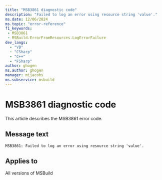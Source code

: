 ```yaml
---
title: "MSB3861 diagnostic code"
description: "Failed to log an error using resource string 'value'."
ms.date: 12/06/2024
ms.topic: "error-reference"
f1_keywords:
 - MSB3861
 - MSBuild.ErrorFromResources.LogErrorFailure
dev_langs:
  - "VB"
  - "CSharp"
  - "C++"
  - "FSharp"
author: ghogen
ms.author: ghogen
manager: mijacobs
ms.subservice: msbuild
---
```


# MSB3861 diagnostic code

<!-- :::ErrorDefinitionDescription::: -->
<!-- :::editable-content name="introDescription"::: -->
This article describes the MSB3861 error code.
<!-- :::editable-content-end::: -->

## Message text

```output
MSB3861: Failed to log an error using resource string 'value'.
```

<!-- :::editable-content name="postOutputDescription"::: -->
<!--
{StrBegin="MSB3861: "}
-->
<!-- :::editable-content-end::: -->
<!-- :::ErrorDefinitionDescription-end::: -->

## Applies to

All versions of MSBuild
